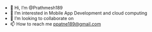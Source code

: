 - 👋 Hi, I’m @Prathmesh189
- 👀 I’m interested in Mobile App Development and cloud computing
- 💞️ I’m looking to collaborate on 
- 📫 How to reach me ppatne189@gmail.com

<!---
Prathmesh189/Prathmesh189 is a ✨ special ✨ repository because its `README.md` (this file) appears on your GitHub profile.
You can click the Preview link to take a look at your changes.
--->
